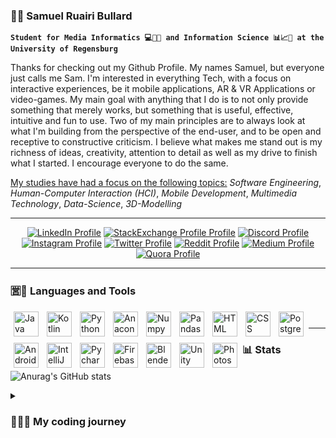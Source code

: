 ### 🙋🏻 Samuel Ruairi Bullard

**`Student for Media Informatics 💻📱🎥 and Information Science 📊📈🔣 at the University of Regensburg`**

Thanks for checking out my Github Profile. My names Samuel, but everyone just calls me Sam. I'm interested in everything Tech, with a focus on interactive experiences, be it mobile applications, AR & VR Applications or video-games. My main goal with anything that I do is to not only provide something that merely works, but something that is useful, effective, intuitive and fun to use. Two of my main principles are to always look at what I'm building from the perspective of the end-user, and to be open and receptive to constructive criticism. I believe what makes me stand out is my richness of ideas, creativity, attention to detail as well as my drive to finish what I started. I encourage everyone to do the same.

<ins> My studies have had a focus on the following topics:</ins> *Software Engineering*, *Human-Computer Interaction (HCI)*, *Mobile Development*, *Multimedia Technology*, *Data-Science*, *3D-Modelling*

---

<p align="center">
  <a href="https://www.linkedin.com/in/samuel-bullard-112539248/">
    <img alt="LinkedIn Profile" title="Check out my LinkedIn Profile!" src="https://img.shields.io/badge/LinkedIn-0077B5?style=for-the-badge&logo=linkedin&logoColor=white"/></a>
  <a href="https://de.quora.com/profile/Samuel-Bullard">
    <img alt="StackExchange Profile Profile" title="Check out my StackExchange Profile!" src="https://img.shields.io/badge/StackExchange-%23ffffff.svg?&style=for-the-badge&logo=StackExchange&logoColor=white"/></a>
  <a href="https://discord.com/channels/@samudschigo#4989">
    <img alt="Discord Profile" title="Add me on Discord!" src="https://img.shields.io/badge/Discord-5865F2?style=for-the-badge&logo=discord&logoColor=white"/></a>
  <a href="https://www.instagram.com/samueltheonlyone/">
    <img alt="Instagram Profile" title="Check out my Instagram Profile!" src="https://img.shields.io/badge/Instagram-E4405F?style=for-the-badge&logo=instagram&logoColor=white"/></a>
  <a href="https://discord.com/channels/@samudschigo#4989">
    <img alt="Twitter Profile" title="Check out my Twitter Profile!" src="https://img.shields.io/badge/Twitter-1DA1F2?style=for-the-badge&logo=twitter&logoColor=whitew"/></a>
  <a href="https://www.reddit.com/user/samuel_bullard">
    <img alt="Reddit Profile" title="Check out my Reddit Profile!" src="https://img.shields.io/badge/Reddit-FF4500?style=for-the-badge&logo=reddit&logoColor=white"/></a>
  <a href="https://medium.com/@samuelbullard0">
    <img alt="Medium Profile" title="Check out my Medium Profile!" src="https://img.shields.io/badge/Medium-12100E?style=for-the-badge&logo=medium&logoColor=white"/></a>
  <a href="https://de.quora.com/profile/Samuel-Bullard">
    <img alt="Quora Profile" title="Check out my Quora Profile!" src="https://img.shields.io/badge/Quora-%23B92B27.svg?&style=for-the-badge&logo=Quora&logoColor=white"/>   </a>
</p>

---

### 🈺🔧 Languages and Tools
<img align="left" alt="Java" width="40px" style="padding:5px;" src="https://cdn.jsdelivr.net/gh/devicons/devicon/icons/java/java-original.svg" />
<img align="left" alt="Kotlin" width="40px" style="padding:5px;" src="https://cdn.jsdelivr.net/gh/devicons/devicon/icons/kotlin/kotlin-original.svg" /> 
<img align="left" alt="Python" width="40px" style="padding:5px;" src="https://cdn.jsdelivr.net/gh/devicons/devicon/icons/python/python-original.svg" /> 
<img align="left" alt="Anaconda" width="40px" style="padding:5px;" src="https://cdn.jsdelivr.net/gh/devicons/devicon/icons/anaconda/anaconda-original.svg" />
<img align="left" alt="Numpy" width="40px" style="padding:5px;" src="https://cdn.jsdelivr.net/gh/devicons/devicon/icons/numpy/numpy-original.svg" />
<img align="left" alt="Pandas" width="40px" style="padding:5px;" src="https://cdn.jsdelivr.net/gh/devicons/devicon/icons/pandas/pandas-original.svg" />
<img align="left" alt="HTML" width="40px" style="padding:5px;" src="https://cdn.jsdelivr.net/gh/devicons/devicon/icons/html5/html5-original.svg" />     
<img align="left" alt="CSS" width="40px" style="padding:5px;" src="https://cdn.jsdelivr.net/gh/devicons/devicon/icons/css3/css3-original.svg" />
<img align="left" alt="PostgreSQL" width="40px" style="padding:5px;" src="https://cdn.jsdelivr.net/gh/devicons/devicon/icons/postgresql/postgresql-original.svg" />
<img align="left" alt="Android Studio" width="40px" style="padding:5px;" src="https://cdn.jsdelivr.net/gh/devicons/devicon/icons/androidstudio/androidstudio-original.svg" />
<img align="left" alt="IntelliJ" width="40px" style="padding:5px;" src="https://cdn.jsdelivr.net/gh/devicons/devicon/icons/intellij/intellij-original.svg" />
<img align="left" alt="Pycharm" width="40px" style="padding:5px;" src="https://cdn.jsdelivr.net/gh/devicons/devicon/icons/pycharm/pycharm-original.svg" />
<img align="left" alt="Firebase" width="40px" style="padding:5px;" src="https://cdn.jsdelivr.net/gh/devicons/devicon/icons/firebase/firebase-plain.svg" />
<img align="left" alt="Blender" width="40px" style="padding:5px;" src="https://cdn.jsdelivr.net/gh/devicons/devicon/icons/blender/blender-original.svg" />
<img align="left" alt="Unity" width="40px" style="padding:5px;" src="https://cdn.jsdelivr.net/gh/devicons/devicon/icons/unity/unity-original.svg" />
<img align="left" alt="Photoshop" width="40px" style="padding:5px;" src="https://cdn.jsdelivr.net/gh/devicons/devicon/icons/photoshop/photoshop-plain.svg" />
<br />


---


### 📊 Stats
![Anurag's GitHub stats](https://github-readme-stats.vercel.app/api?username=abullard1&show_icons=true&border_color=025CDA&theme=transparent)

<details>
  <summary>
    <h3>
      👨🏻‍💻 My coding journey
    </h3>
  </summary>
  I got into contact with computers and technology at a very early age. When I was 5 years old my parents brought home a Playstation 1 and it completely amazed me. From then on I was hooked. I continued engaging with computers and videogames until I was about 10, when I first thought about creating my own content. I started creating maps for games like Counterstrike and Warcraft 3, which was when I delved deeper into the inner workings of how these games worked. This took the form of modifying game files and such, where I first encountered concepts like datatypes and variables. A few years later, when I was about 14 I made my first game in Unity. It was quite simple and really nothing special but I learnt a lot while working on it. Since then I have always continued having an interest in programming and knew that I would someday study/work in that field.
</details>

